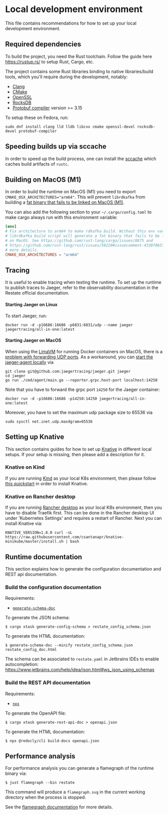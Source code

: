 # Local development environment

This file contains recommendations for how to set up your local development environment.

## Required dependencies

To build the project, you need the Rust toolchain. Follow the guide here https://rustup.rs/ to setup Rust, Cargo, etc.

The project contains some Rust libraries binding to native libraries/build tools, which you'll require during the development, notably:

* [Clang](https://clang.llvm.org/)
* [CMake](https://cmake.org/)
* [OpenSSL](https://www.openssl.org/)
* [RocksDB](http://rocksdb.org/)
* [Protobuf compiler](https://grpc.io/docs/protoc-installation/) version >= 3.15

To setup these on Fedora, run:

```
sudo dnf install clang lld lldb libcxx cmake openssl-devel rocksdb-devel protobuf-compiler
```

## Speeding builds up via sccache

In order to speed up the build process, one can install the [sccache](https://github.com/mozilla/sccache) which caches build artifacts of `rustc`.

## Building on MacOS (M1)

In order to build the runtime on MacOS (M1) you need to export `CMAKE_OSX_ARCHITECTURES="arm64"`.
This will prevent `librdkafka` from building a [fat binary that fails to be linked on MacOS (M1)](https://github.com/rust-lang/cargo/issues/8875).

You can also add the following section to your `~/.cargo/config.toml` to make cargo always run with this environment variable:

```toml
[env]
# Fix architecture to arm64 to make rdkafka build. Without this env var, the
# librdkafka build script will generate a fat binary that fails to be linked
# on MacOS. See https://github.com/rust-lang/cargo/issues/8875 and
# https://github.com/rust-lang/rust/issues/50220#issuecomment-433070637 for
# more details.
CMAKE_OSX_ARCHITECTURES = "arm64"
```

## Tracing

It is useful to enable tracing when testing the runtime. 
To set up the runtime to publish traces to Jaeger, refer to the observability documentation in the Restate official documentation.

#### Starting Jaeger on Linux

To start Jaeger, run:

```shell
docker run -d -p16686:16686 -p6831:6831/udp --name jaeger jaegertracing/all-in-one:latest
```

#### Starting Jaeger on MacOS

When using the [LimaVM](https://github.com/lima-vm/lima) for running Docker containers on MacOS, there is a [problem with forwarding UDP ports](https://github.com/lima-vm/lima/issues/366).
As a workaround, you can [start the jaeger-agent locally](https://www.jaegertracing.io/docs/1.6/getting-started/#running-individual-jaeger-components) via

```shell
git clone git@github.com:jaegertracing/jaeger.git jaeger
cd jaeger
go run ./cmd/agent/main.go --reporter.grpc.host-port localhost:14250
```

Note that you have to forward the grpc port `14250` for the Jaeger container:

```shell
docker run -d -p16686:16686 -p14250:14250 jaegertracing/all-in-one:latest
```

Moreover, you have to set the maximum udp package size to 65536 via

```shell
sudo sysctl net.inet.udp.maxdgram=65536
```

## Setting up Knative

This section contains guides for how to set up [Knative](https://knative.dev/) in different local setups.
If your setup is missing, then please add a description for it.

### Knative on Kind

If you are running [Kind](https://kind.sigs.k8s.io/docs/user/quick-start/) as your local K8s environment, then please follow [this quickstart](https://knative.dev/docs/install/quickstart-install/) in order to install Knative.

### Knative on Rancher desktop

If you are running [Rancher desktop](https://rancherdesktop.io/) as your local K8s environment, then you have to disable Traefik first. 
This can be done in the Rancher desktop UI under 'Kubernetes Settings' and requires a restart of Rancher.
Next you can install Knative via:

```shell
KNATIVE_VERSION=1.8.0 curl -sL https://raw.githubusercontent.com/csantanapr/knative-minikube/master/install.sh | bash
```

## Runtime documentation

This section explains how to generate the configuration documentation and REST api documentation.

### Build the configuration documentation

Requirements:

* [`generate-schema-doc`](https://github.com/coveooss/json-schema-for-humans#installation)

To generate the JSON schema:

```shell
$ cargo xtask generate-config-schema > restate_config_schema.json 
```

To generate the HTML documentation:

```shell
$ generate-schema-doc --minify restate_config_schema.json restate_config_doc.html 
```

The schema can be associated to `restate.yaml` in Jetbrains IDEs to enable autocompletion: https://www.jetbrains.com/help/idea/json.html#ws_json_using_schemas

### Build the REST API documentation

Requirements:

* [`npx`](https://www.npmjs.com/package/npx)

To generate the OpenAPI file:

```shell
$ cargo xtask generate-rest-api-doc > openapi.json
```

To generate the HTML documentation:

```shell
$ npx @redocly/cli build-docs openapi.json
```

## Performance analysis

For performance analysis you can generate a flamegraph of the runtime binary via:

```shell
$ just flamegraph --bin restate
```

This command will produce a `flamegraph.svg` in the current working directory when the process is stopped.

See the [flamegraph documentation](https://github.com/flamegraph-rs/flamegraph#usage) for more details.
